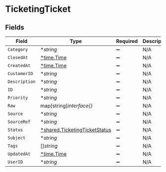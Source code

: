 # TicketingTicket


## Fields

| Field                                                                                | Type                                                                                 | Required                                                                             | Description                                                                          |
| ------------------------------------------------------------------------------------ | ------------------------------------------------------------------------------------ | ------------------------------------------------------------------------------------ | ------------------------------------------------------------------------------------ |
| `Category`                                                                           | **string*                                                                            | :heavy_minus_sign:                                                                   | N/A                                                                                  |
| `ClosedAt`                                                                           | [*time.Time](https://pkg.go.dev/time#Time)                                           | :heavy_minus_sign:                                                                   | N/A                                                                                  |
| `CreatedAt`                                                                          | [*time.Time](https://pkg.go.dev/time#Time)                                           | :heavy_minus_sign:                                                                   | N/A                                                                                  |
| `CustomerID`                                                                         | **string*                                                                            | :heavy_minus_sign:                                                                   | N/A                                                                                  |
| `Description`                                                                        | **string*                                                                            | :heavy_minus_sign:                                                                   | N/A                                                                                  |
| `ID`                                                                                 | **string*                                                                            | :heavy_minus_sign:                                                                   | N/A                                                                                  |
| `Priority`                                                                           | **string*                                                                            | :heavy_minus_sign:                                                                   | N/A                                                                                  |
| `Raw`                                                                                | map[string]*interface{}*                                                             | :heavy_minus_sign:                                                                   | N/A                                                                                  |
| `Source`                                                                             | **string*                                                                            | :heavy_minus_sign:                                                                   | N/A                                                                                  |
| `SourceRef`                                                                          | **string*                                                                            | :heavy_minus_sign:                                                                   | N/A                                                                                  |
| `Status`                                                                             | [*shared.TicketingTicketStatus](../../../pkg/models/shared/ticketingticketstatus.md) | :heavy_minus_sign:                                                                   | N/A                                                                                  |
| `Subject`                                                                            | **string*                                                                            | :heavy_minus_sign:                                                                   | N/A                                                                                  |
| `Tags`                                                                               | []*string*                                                                           | :heavy_minus_sign:                                                                   | N/A                                                                                  |
| `UpdatedAt`                                                                          | [*time.Time](https://pkg.go.dev/time#Time)                                           | :heavy_minus_sign:                                                                   | N/A                                                                                  |
| `UserID`                                                                             | **string*                                                                            | :heavy_minus_sign:                                                                   | N/A                                                                                  |
